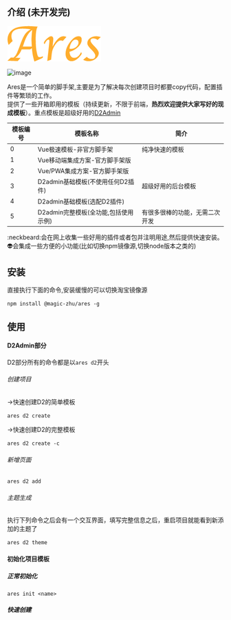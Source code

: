 ## 介绍 (未开发完)
![image](assets/Ares.png)

![image](https://img.shields.io/badge/Version-1.0.0-green.svg)

Ares是一个简单的脚手架,主要是为了解决每次创建项目时都要copy代码，配置插件等繁琐的工作。<br>
提供了一些开箱即用的模板（持续更新，不限于前端，**热烈欢迎提供大家写好的现成模板**）。重点模板是超级好用的[D2Admin](https://github.com/d2-projects/d2-admin)<br>

模板编号 | 模板名称|简介
---|---|---
0| Vue极速模板-非官方脚手架| 纯净快速的模板
1| Vue移动端集成方案-官方脚手架版|
2| Vue/PWA集成方案-官方脚手架版|
3| D2admin基础模板(不使用任何D2插件)|超级好用的后台模板
4| D2admin基础模板(选配D2插件)|
5| D2admin完整模板(全功能,包括使用示例)|有很多很棒的功能，无需二次开发

:neckbeard:会在网上收集一些好用的插件或者包并注明用途,然后提供快速安装。<br>
:alien:会集成一些方便的小功能(比如切换npm镜像源,切换node版本之类的)<br>

## 安装

直接执行下面的命令,安装缓慢的可以切换淘宝镜像源

```shell
npm install @magic-zhu/ares -g
```

## 使用

#### D2Admin部分

D2部分所有的命令都是以`ares d2`开头

###### 创建项目

->快速创建D2的简单模板
```shell
ares d2 create 
```
->快速创建D2的完整模板
```shell
ares d2 create -c
```
###### 新增页面

```shell
ares d2 add 
```

###### 主题生成

执行下列命令之后会有一个交互界面，填写完整信息之后，重启项目就能看到新添加的主题了

```shell
ares d2 theme 
```

#### 初始化项目模板


##### 正常初始化
```shell
ares init <name>
```
##### 快速创建
